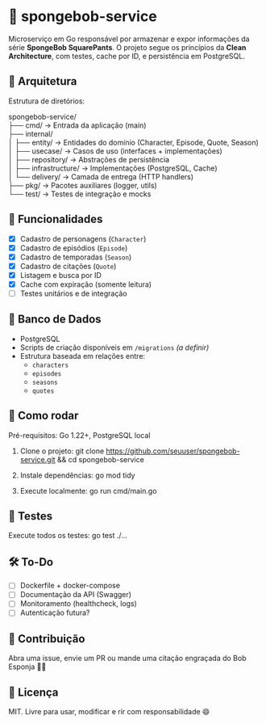 # 🧽 spongebob-service

Microserviço em Go responsável por armazenar e expor informações da série **SpongeBob SquarePants**. O projeto segue os princípios da **Clean Architecture**, com testes, cache por ID, e persistência em PostgreSQL.

## 🧠 Arquitetura

Estrutura de diretórios:

spongebob-service/  
├── cmd/                → Entrada da aplicação (main)  
├── internal/  
│   ├── entity/         → Entidades do domínio (Character, Episode, Quote, Season)  
│   ├── usecase/        → Casos de uso (interfaces + implementações)  
│   ├── repository/     → Abstrações de persistência  
│   ├── infrastructure/ → Implementações (PostgreSQL, Cache)  
│   └── delivery/       → Camada de entrega (HTTP handlers)  
├── pkg/                → Pacotes auxiliares (logger, utils)  
└── test/               → Testes de integração e mocks  

## 🧩 Funcionalidades

- [x] Cadastro de personagens (`Character`)  
- [x] Cadastro de episódios (`Episode`)  
- [x] Cadastro de temporadas (`Season`)  
- [x] Cadastro de citações (`Quote`)  
- [x] Listagem e busca por ID  
- [x] Cache com expiração (somente leitura)  
- [ ] Testes unitários e de integração  

## 💾 Banco de Dados

- PostgreSQL  
- Scripts de criação disponíveis em `/migrations` *(a definir)*  
- Estrutura baseada em relações entre:
  - `characters`
  - `episodes`
  - `seasons`
  - `quotes`

## 🚀 Como rodar

Pré-requisitos: Go 1.22+, PostgreSQL local

1. Clone o projeto:
   git clone https://github.com/seuuser/spongebob-service.git && cd spongebob-service

2. Instale dependências:
   go mod tidy

3. Execute localmente:
   go run cmd/main.go

## 🧪 Testes

Execute todos os testes:
   go test ./...

## 🛠️ To-Do

- [ ] Dockerfile + docker-compose  
- [ ] Documentação da API (Swagger)  
- [ ] Monitoramento (healthcheck, logs)  
- [ ] Autenticação futura?  

## 🤝 Contribuição

Abra uma issue, envie um PR ou mande uma citação engraçada do Bob Esponja 🧽💬

## 📜 Licença

MIT. Livre para usar, modificar e rir com responsabilidade 😄
